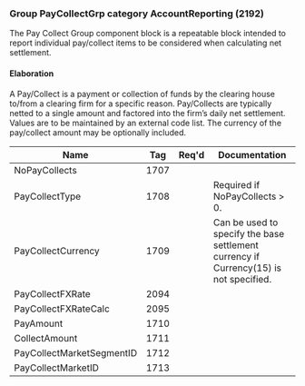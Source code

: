 ### Group PayCollectGrp category AccountReporting (2192)

The Pay Collect Group component block is a repeatable block intended to report individual pay/collect items to be considered when calculating net settlement.

#### Elaboration

A Pay/Collect is a payment or collection of funds by the clearing house to/from a clearing firm for a specific reason. Pay/Collects are typically netted to a single amount and factored into the firm’s daily net settlement. Values are to be maintained by an external code list. The currency of the pay/collect amount may be optionally included.

| Name                      | Tag  | Req'd | Documentation                                                                         |
|---------------------------|------|----------|---------------------------------------------------------------------------------------|
| NoPayCollects             | 1707 |       |                                                                                       |
| PayCollectType            | 1708 |       | Required if NoPayCollects > 0.                                                        |
| PayCollectCurrency        | 1709 |       | Can be used to specify the base settlement currency if Currency(15) is not specified. |
| PayCollectFXRate          | 2094 |       |                                                                                       |
| PayCollectFXRateCalc      | 2095 |       |                                                                                       |
| PayAmount                 | 1710 |       |                                                                                       |
| CollectAmount             | 1711 |       |                                                                                       |
| PayCollectMarketSegmentID | 1712 |       |                                                                                       |
| PayCollectMarketID        | 1713 |       |                                                                                       |

